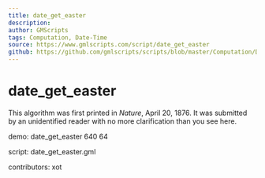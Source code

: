 ```yaml
---
title: date_get_easter
description: 
author: GMScripts
tags: Computation, Date-Time
source: https://www.gmlscripts.com/script/date_get_easter
github: https://github.com/gmlscripts/scripts/blob/master/Computation/Date-Time/date_get_easter.gml
---
```


date_get_easter
===============

This algorithm was first printed in _Nature_, April 20, 1876.
It was submitted by an unidentified reader with no more clarification than you see here.

demo: date_get_easter 640 64

script: date_get_easter.gml

contributors: xot
